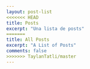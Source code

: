 ```yaml
---
layout: post-list
<<<<<<< HEAD
title: Posts
excerpt: "Una lista de posts"
=======
title: All Posts
excerpt: "A List of Posts"
comments: false
>>>>>>> TaylanTatli/master
---
```

